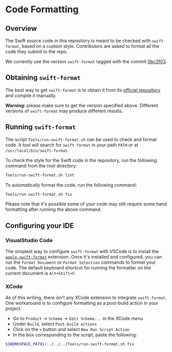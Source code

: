 # Code Formatting

## Overview

The Swift source code in this repository is meant to be checked with `swift-format`, based on a custom style.
Contributors are asked to format all the code they submit to the repo.

We currently use the version `swift-format` tagged with the commit [0bc2f03](https://github.com/apple/swift-format/commit/0bc2f0381c72d66a949254af22208a81377cf717).

## Obtaining `swift-format`

The best way to get `swift-format` is to obtain it from its [official repository](https://github.com/apple/swift-format) and compile it manually.

**Warning:** please make sure to get the version specified above.
Different versions of `swift-format` may produce different results.

## Running `swift-format`

The script `Tools/run-swift-format.sh` can be used to check and format code.
It tool will search for `swift-format` in your path `PATH` or at `/usr/local/bin/swift-format`.

To check the style for the Swift code in the repository, run the following command from the root directory:

```bash
Tools/run-swift-format.sh lint
```

To automatically format the code, run the following command:

```bash
Tools/run-swift-format.sh fix
```

Please note that it's possible some of your code may still require some hand formatting after running the above command.

## Configuring your IDE

### VisualStudio Code

The simplest way to configure `swift-format` with VSCode is to install the [`apple-swift-format`](https://marketplace.visualstudio.com/items?itemName=vknabel.vscode-apple-swift-format) extension.
Once it's installed and configured, you can run the `Format Document` or `Format Selection` commands to format your code.
The default keyboard shortcut for running the formatter on the current document is `Alt+Shift+F`.

### XCode

As of this writing, there isn't any XCode extension to integrate `swift-format`.
One workaround is to configure formatting as a post-build action in your project:
* Go to `Product` → `Scheme` → `Edit Scheme...` in the XCode menu
* Under `Build`, select `Post-build actions`
* Click on the `+` button and select `New Run Script Action`
* In the box corresponding to the script, paste the following:

```bash
${WORKSPACE_PATH}/../../../Tools/run-swift-format.sh fix
```
